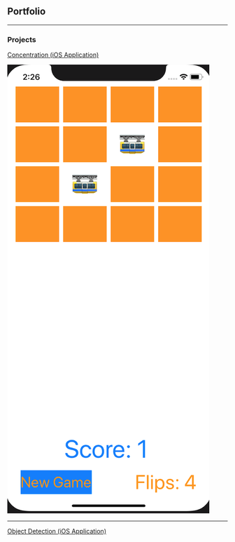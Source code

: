 ## Portfolio

---

### Projects

[Concentration (iOS Application)](https://github.com/omizrahi99/Concentration-iOS-Application)
<div>
  <img src="/images/concentration.png" length=300/>
</div>

---
[Object Detection (iOS Application)](https://github.com/omizrahi99/ObjectDetection)
